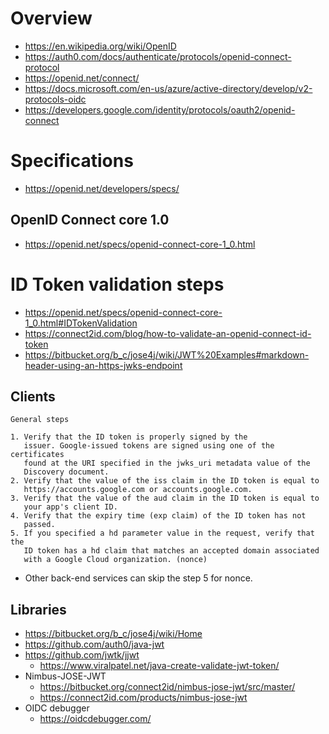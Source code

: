 # Overview

- https://en.wikipedia.org/wiki/OpenID
- https://auth0.com/docs/authenticate/protocols/openid-connect-protocol
- https://openid.net/connect/
- https://docs.microsoft.com/en-us/azure/active-directory/develop/v2-protocols-oidc
- https://developers.google.com/identity/protocols/oauth2/openid-connect

# Specifications

- https://openid.net/developers/specs/

## OpenID Connect core 1.0

- https://openid.net/specs/openid-connect-core-1_0.html

# ID Token validation steps

- https://openid.net/specs/openid-connect-core-1_0.html#IDTokenValidation
- https://connect2id.com/blog/how-to-validate-an-openid-connect-id-token
- https://bitbucket.org/b_c/jose4j/wiki/JWT%20Examples#markdown-header-using-an-https-jwks-endpoint

## Clients

```
General steps

1. Verify that the ID token is properly signed by the
   issuer. Google-issued tokens are signed using one of the certificates
   found at the URI specified in the jwks_uri metadata value of the
   Discovery document.
2. Verify that the value of the iss claim in the ID token is equal to
   https://accounts.google.com or accounts.google.com.
3. Verify that the value of the aud claim in the ID token is equal to
   your app's client ID.
4. Verify that the expiry time (exp claim) of the ID token has not
   passed.
5. If you specified a hd parameter value in the request, verify that the
   ID token has a hd claim that matches an accepted domain associated
   with a Google Cloud organization. (nonce)
```

- Other back-end services can skip the step 5 for nonce.

## Libraries

- https://bitbucket.org/b_c/jose4j/wiki/Home
- https://github.com/auth0/java-jwt
- https://github.com/jwtk/jjwt
    + https://www.viralpatel.net/java-create-validate-jwt-token/
- Nimbus-JOSE-JWT
    + https://bitbucket.org/connect2id/nimbus-jose-jwt/src/master/
    + https://connect2id.com/products/nimbus-jose-jwt
- OIDC debugger
    + https://oidcdebugger.com/
